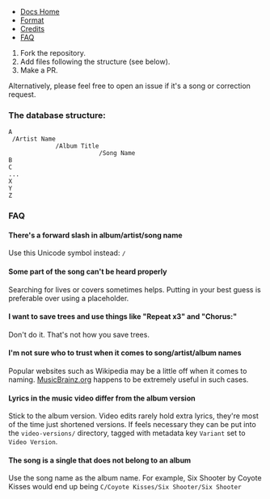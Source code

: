 * [Docs Home](https://github.com/Lyrics/lyrics/tree/master/docs/README.md)
* [Format](https://github.com/Lyrics/lyrics/tree/master/docs/Format.md)
* [Credits](https://github.com/Lyrics/lyrics/tree/master/docs/Credits.md)
* [FAQ](https://github.com/Lyrics/lyrics/tree/master/docs/FAQ.md)

1. Fork the repository.
2. Add files following the structure (see below).
3. Make a PR.

Alternatively, please feel free to open an issue if it's a song or correction request.

### The database structure:

```
A
 /Artist Name
             /Album Title
                         /Song Name
B
C
...
X
Y
Z
```

### FAQ

#### There's a forward slash in album/artist/song name

Use this Unicode symbol instead: `∕`

#### Some part of the song can't be heard properly

Searching for lives or covers sometimes helps.
Putting in your best guess is preferable over using a placeholder.

#### I want to save trees and use things like "Repeat x3" and "Chorus:"

Don't do it.
That's not how you save trees.

#### I'm not sure who to trust when it comes to song/artist/album names

Popular websites such as Wikipedia may be a little off when it comes to naming.
[MusicBrainz.org](https://musicbrainz.org) happens to be extremely useful in such cases.

#### Lyrics in the music video differ from the album version

Stick to the album version. Video edits rarely hold extra lyrics, they're most of the time just shortened versions. If feels necessary they can be put into the `video-versions/` directory, tagged with metadata key `Variant` set to `Video Version`.

#### The song is a single that does not belong to an album

Use the song name as the album name.
For example, Six Shooter by Coyote Kisses would end up being `C/Coyote Kisses/Six Shooter/Six Shooter`
